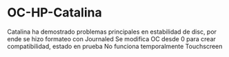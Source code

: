 # OC-HP-Catalina
Catalina ha demostrado problemas principales en estabilidad de disc, por ende se hizo formateo con Journaled
Se modifica OC desde 0 para crear compatibilidad, estado en prueba
No funciona temporalmente Touchscreen 
